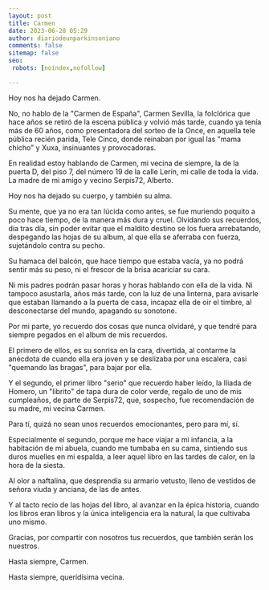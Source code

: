 ```yaml
---
layout: post
title: Carmen
date: 2023-06-28 05:29
author: diariodeunparkinsoniano
comments: false
sitemap: false
seo:
 robots: [noindex,nofollow]

---
```


Hoy nos ha dejado Carmen.

No, no hablo de la "Carmen de España", Carmen Sevilla, la folclórica que hace años se retiró de la escena pública y volvió más tarde, cuando ya tenía más de 60 años, como presentadora del sorteo de la Once, en aquella tele pública recién parida, Tele Cinco, donde reinaban por igual las "mama chicho" y Xuxa, insinuantes y provocadoras.

En realidad estoy hablando de Carmen, mi vecina de siempre, la de la puerta D, del piso 7, del número 19 de la calle Lerín, mi calle de toda la vida. La madre de mi amigo y vecino Serpis72, Alberto.

Hoy nos ha dejado su cuerpo, y también su alma.

Su mente, que ya no era tan lúcida como antes, se fue muriendo poquito a poco hace tiempo, de la manera más dura y cruel. 
Olvidando sus recuerdos, día tras día, sin poder evitar que el maldito destino se los fuera arrebatando, despegando las hojas de su album, al que ella se aferraba con fuerza, sujetándolo contra su pecho.

Su hamaca del balcón, que hace tiempo que estaba vacía, ya no podrá sentir más su peso, ni el frescor de la brisa acariciar su cara.

Ni mis padres podrán pasar horas y horas hablando con ella de la vida. 
Ni tampoco asustarla, años más tarde, con la luz de una linterna, para avisarle que estaban llamando a la puerta de casa, incapaz ella de oir el timbre, al desconectarse del mundo, apagando su sonotone.

Por mi parte, yo recuerdo dos cosas que nunca olvidaré, y que tendré para siempre pegados en el album de mis recuerdos.

El primero de ellos, es su sonrisa en la cara, divertida, al contarme la anécdota de cuando ella era joven y se deslizaba por una escalera, casi "quemando las bragas", para bajar por ella.

Y el segundo, el primer libro "serio" que recuerdo haber leído, la Iliada de Homero, un "librito" de tapa dura de color verde, regalo de uno de mis cumpleaños, de parte de Serpis72, que, sospecho, fue recomendación de su madre, mi vecina Carmen.

Para tí, quizá no sean unos recuerdos emocionantes, pero para mí, sí.

Especialmente el segundo, porque me hace viajar a mi infancia, a la habitación de mi abuela, cuando me tumbaba en su cama, sintiendo sus duros muelles en mi espalda, a leer aquel libro en las tardes de calor, en la hora de la siesta.

Al olor a naftalina, que desprendía su armario vetusto, lleno de vestidos de señora viuda y anciana, de las de antes.

Y al tacto recio de las hojas del libro, al avanzar en la épica historia, cuando los libros eran libros y la única inteligencia era la natural, la que cultivaba uno mismo.

Gracias, por compartir con nosotros tus recuerdos, que también serán los nuestros.

Hasta siempre, Carmen.

Hasta siempre, queridísima vecina.
